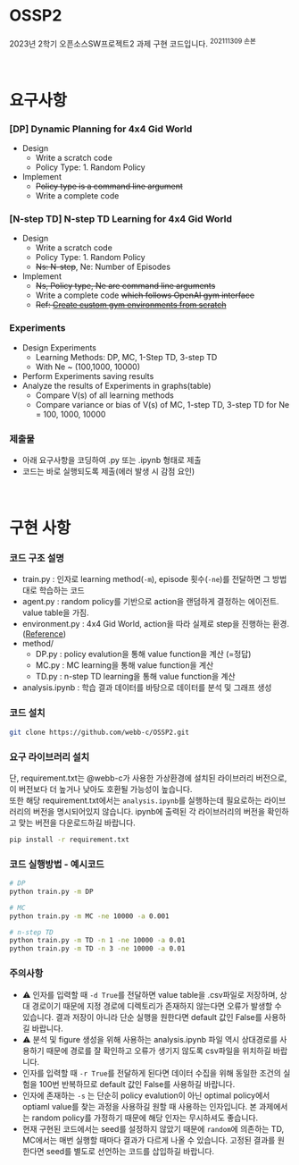 # OSSP2
2023년 2학기 오픈소스SW프로젝트2 과제 구현 코드입니다. <sup>202111309 손본</sup>

<br>

# 요구사항

### [DP] Dynamic Planning for 4x4 Gid World
- Design
    - Write a scratch code
    - Policy Type: 1. Random Policy
- Implement
    - ~~Policy type is a command line argument~~
    - Write a complete code


### [N-step TD] N-step TD Learning for 4x4 Gid World
- Design
    - Write a scratch code
    - Policy Type: 1. Random Policy
    - ~~Ns: N-step~~, Ne: Number of Episodes
- Implement
    - ~~Ns, Policy type, Ne are command line arguments~~
    - Write a complete code ~~which follows OpenAI gym interface~~
    - ~~Ref: [Create custom gym environments from scratch](https://towardsdatascience.com/creating-a-custom-openai-gym-environment-for-stock-trading-be532be3910e)~~


### Experiments
- Design Experiments
    - Learning Methods: DP, MC, 1-Step TD, 3-step TD  
    - With Ne ~ (100,1000, 10000)
- Perform Experiments saving results
- Analyze the results of Experiments in graphs(table)
    - Compare V(s) of all learning methods
    - Compare variance or bias of V(s) of MC, 1-step TD, 3-step TD for Ne = 100, 1000, 10000

### 제출물
- 아래 요구사항을 코딩하여 .py 또는 .ipynb 형태로 제출
- 코드는 바로 실행되도록 제출(에러 발생 시 감점 요인)

<br>


# 구현 사항
### 코드 구조 설명
- train.py : 인자로 learning method(`-m`), episode 횟수(`-ne`)를 전달하면 그 방법대로 학습하는 코드
- agent.py : random policy를 기반으로 action을 랜덤하게 결정하는 에이전트. value table을 가짐.
- environment.py : 4x4 Gid World, action을 따라 실제로 step을 진행하는 환경. ([Reference](https://github.com/seungeunrho/RLfrombasics))
- method/
    - DP.py : policy evalution을 통해 value function을 계산 (=정답)
    - MC.py : MC learning을 통해 value function을 계산
    - TD.py : n-step TD learning을 통해 value function을 계산
- analysis.ipynb : 학습 결과 데이터를 바탕으로 데이터를 분석 및 그래프 생성

### 코드 설치
```bash
git clone https://github.com/webb-c/OSSP2.git
```

### 요구 라이브러리 설치
단, requirement.txt는 @webb-c가 사용한 가상환경에 설치된 라이브러리 버전으로, 이 버전보다 더 높거나 낮아도 호환될 가능성이 높습니다.  
또한 해당 requirement.txt에서는 `analysis.ipynb`를 실행하는데 필요로하는 라이브러리의 버전을 명시되어있지 않습니다. ipynb에 출력된 각 라이브러리의 버전을 확인하고 맞는 버전을 다운로드하길 바랍니다.
```bash
pip install -r requirement.txt
```


### 코드 실행방법 - 예시코드
```bash
# DP
python train.py -m DP

# MC
python train.py -m MC -ne 10000 -a 0.001

# n-step TD 
python train.py -m TD -n 1 -ne 10000 -a 0.01
python train.py -m TD -n 3 -ne 10000 -a 0.01
```

### 주의사항
- ⚠️ 인자를 입력할 때 `-d True`를 전달하면 value table을 .csv파일로 저장하며, 상대 경로이기 때문에 지정 경로에 디렉토리가 존재하지 않는다면 오류가 발생할 수 있습니다. 결과 저장이 아니라 단순 실행을 원한다면 default 값인 False를 사용하길 바랍니다. 
- ⚠️ 분석 및 figure 생성을 위해 사용하는 analysis.ipynb 파일 역시 상대경로를 사용하기 때문에 경로를 잘 확인하고 오류가 생기지 않도록 csv파일을 위치하길 바랍니다. 
- 인자를 입력할 때 `-r True`를 전달하게 된다면 데이터 수집을 위해 동일한 조건의 실험을 100번 반복하므로 default 값인 False를 사용하길 바랍니다. 
- 인자에 존재하는 `-s` 는 단순히 policy evalution이 아닌 optimal policy에서 optiaml value를 찾는 과정을 사용하길 원할 때 사용하는 인자입니다. 본 과제에서는 random policy를 가정하기 때문에 해당 인자는 무시하셔도 좋습니다.
- 현재 구현된 코드에서는 seed를 설정하지 않았기 때문에 `random`에 의존하는 TD, MC에서는 매번 실행할 때마다 결과가 다르게 나올 수 있습니다. 고정된 결과를 원한다면 seed를 별도로 선언하는 코드를 삽입하길 바랍니다.